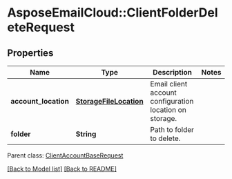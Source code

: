 # AsposeEmailCloud::ClientFolderDeleteRequest
## Properties
Name | Type | Description | Notes
------------ | ------------- | ------------- | -------------
**account_location** | [**StorageFileLocation**](StorageFileLocation.md) | Email client account configuration location on storage.              | 
**folder** | **String** | Path to folder to delete.              | 

 Parent class: [ClientAccountBaseRequest](ClientAccountBaseRequest.md)

[[Back to Model list]](Models.md) [[Back to README]](README.md)


